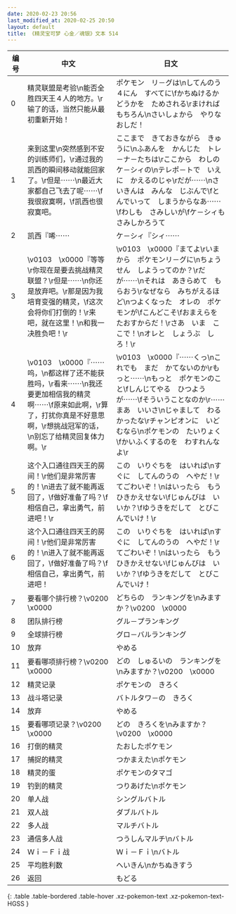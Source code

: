 ```yaml
---
date: 2020-02-23 20:56
last_modified_at: 2020-02-25 20:50
layout: default
title: 《精灵宝可梦 心金／魂银》文本 514
---
```

| 编号 | 中文 | 日文 |
| ---- | ---- | ---- |
| 0 | 精灵联盟是考验\n能否全胜四天王４人的地方。\r输了的话，当然只能从最初重新开始！ | ポケモン　リ－グは\nしてんのう　４にん　すべてに\fかちぬけるか　どうかを　ためされる\rまければ　もちろん\nさいしょから　やりなおしだ！ |
| 1 | 来到这里\n突然感到不安的训练师们，\r通过我的凯西的瞬间移动就能回家了。\r但是⋯⋯\n最近大家都自己飞去了呢⋯⋯\f我很寂寞啊，\f凯西也很寂寞吧。 | ここまで　きておきながら　きゅうに\nふあんを　かんじた　トレ－ナ－たちは\rここから　わしの　ケ－シィの\nテレポ－トで　いえに　かえるのじゃ\rだが⋯⋯\nさいきんは　みんな　じぶんで\fとんでいって　しまうからなあ⋯⋯\fわしも　さみしいが\fケ－シィも　さみしかろうて |
| 2 | 凯西『唏⋯⋯ | ケ－シィ『シィ⋯⋯ |
| 3 | \v0103　\x0000『等等\r你现在是要去挑战精灵联盟？\r但是⋯⋯\n你还是放弃吧。\r那是因为我培育变强的精灵，\f这次会将你们打倒的！\r来吧，就在这里！\n和我一决胜负吧！\r | \v0103　\x0000『まてよ\rいまから　ポケモンリ－グに\nちょうせん　しようってのか？\rだが⋯⋯\nそれは　あきらめて　もらおう\rなぜなら　みちがえるほど\nつよくなった　オレの　ポケモンが\fこんどこそ\fおまえらを　たおすからだ！\rさあ　いま　ここで！\nオレと　しょうぶ　しろ！\r |
| 4 | \v0103　\x0000『⋯⋯呜，\n都这样了还不能获胜吗，\r看来⋯⋯\n我还要更加相信我的精灵啊⋯⋯\f原来如此啊，\r算了，打扰你真是不好意思啊，\r想挑战冠军的话，\n别忘了给精灵回复体力啊。\r | \v0103　\x0000『⋯⋯くっ\nこれでも　まだ　かてないのか\rもっと⋯⋯\nもっと　ポケモンのこと\fしんじてやる　ひつようが⋯⋯\fそういうことなのか\r⋯⋯まあ　いいさ\nじゃまして　わるかったな\rチャンピオンに　いどむなら\nポケモンの　たいりょく\fかいふくするのを　わすれんなよ\r |
| 5 | 这个入口通往四天王的房间！\r他们是非常厉害的！\n进去了就不能再返回了，\f做好准备了吗？\f相信自己，拿出勇气，前进吧！\r | この　いりぐちを　はいれば\nすぐに　してんのうの　へやだ！\rてごわいぞ！\nはいったら　もう　ひきかえせない\fじゅんびは　いいか？\fゆうきをだして　とびこんでいけ！\r |
| 6 | 这个入口通往四天王的房间！\r他们是非常厉害的！\n进入了就不能再返回了，\f做好准备了吗？\f相信自己，拿出勇气，前进吧！ | この　いりぐちを　はいれば\nすぐに　してんのうの　へやだ！\rてごわいぞ！\nはいったら　もう　ひきかえせない\fじゅんびは　いいか？\fゆうきをだして　とびこんでいけ！ |
| 7 | 要看哪个排行榜？\v0200　\x0000 | どちらの　ランキングを\nみますか？\v0200　\x0000 |
| 8 | 团队排行榜 | グル－プランキング |
| 9 | 全球排行榜 | グロ－バルランキング |
| 10 | 放弃 | やめる |
| 11 | 要看哪项排行榜？\v0200　\x0000 | どの　しゅるいの　ランキングを\nみますか？\v0200　\x0000 |
| 12 | 精灵记录 | ポケモンの　きろく |
| 13 | 战斗塔记录 | バトルタワ－の　きろく |
| 14 | 放弃 | やめる |
| 15 | 要看哪项记录？\v0200　\x0000 | どの　きろくを\nみますか？\v0200　\x0000 |
| 16 | 打倒的精灵 | たおしたポケモン |
| 17 | 捕捉的精灵 | つかまえた\nポケモン |
| 18 | 精灵的蛋 | ポケモンのタマゴ |
| 19 | 钓到的精灵 | つりあげた\nポケモン |
| 20 | 单人战 | シングルバトル |
| 21 | 双人战 | ダブルバトル |
| 22 | 多人战 | マルチバトル |
| 23 | 通信多人战 | つうしんマルチ\nバトル |
| 24 | Ｗｉ－Ｆｉ战 | Ｗｉ－Ｆｉ\nバトル |
| 25 | 平均胜利数 | へいきん\nかちぬきすう |
| 26 | 返回 | もどる |
{: .table .table-bordered .table-hover .xz-pokemon-text .xz-pokemon-text-HGSS }